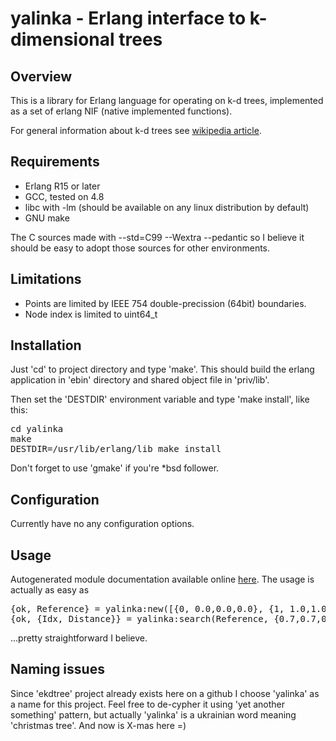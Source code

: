 # yalinka - Erlang interface to k-dimensional trees

## Overview

This is a library for Erlang language for operating on k-d trees, implemented as a set of erlang NIF (native implemented functions).

For general information about k-d trees see [wikipedia article](http://en.wikipedia.org/wiki/K-d_tree).

## Requirements

 * Erlang R15 or later
 * GCC, tested on 4.8
 * libc with -lm (should be available on any linux distribution by default)
 * GNU make

The C sources made with --std=C99 --Wextra --pedantic so I believe it should be easy to adopt those sources for other environments.

## Limitations

 * Points are limited by IEEE 754 double-precission (64bit) boundaries.
 * Node index is limited to uint64_t

## Installation

Just 'cd' to project directory and type 'make'. This should build the erlang application in 'ebin' directory and shared object file in 'priv/lib'.

Then set the 'DESTDIR' environment variable and type 'make install', like this:

<pre>
cd yalinka
make
DESTDIR=/usr/lib/erlang/lib make install
</pre>

Don't forget to use 'gmake' if you're *bsd follower.

## Configuration

Currently have no any configuration options.

## Usage

Autogenerated module documentation available online [here](http://yalinka.heim.in.ua/yalinka.html). The usage is actually as easy as

<pre>
{ok, Reference} = yalinka:new([{0, 0.0,0.0,0.0}, {1, 1.0,1.0,1.0}]),
{ok, {Idx, Distance}} = yalinka:search(Reference, {0.7,0.7,0.7}, 1),
</pre>

...pretty straightforward I believe.

## Naming issues

Since 'ekdtree' project already exists here on a github I choose
'yalinka' as a name for this project. Feel free to de-cypher it using
'yet another something' pattern, but actually 'yalinka' is a ukrainian
word meaning 'christmas tree'. And now is X-mas here =)

